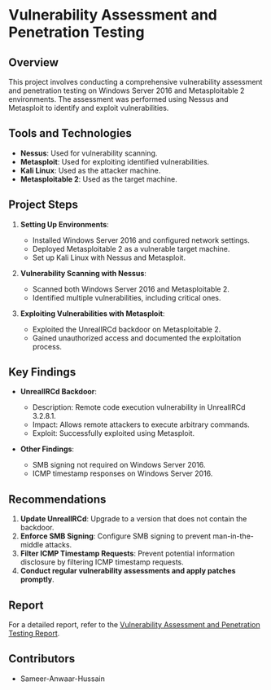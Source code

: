 # Vulnerability Assessment and Penetration Testing

## Overview
This project involves conducting a comprehensive vulnerability assessment and penetration testing on Windows Server 2016 and Metasploitable 2 environments. The assessment was performed using Nessus and Metasploit to identify and exploit vulnerabilities.

## Tools and Technologies
- **Nessus**: Used for vulnerability scanning.
- **Metasploit**: Used for exploiting identified vulnerabilities.
- **Kali Linux**: Used as the attacker machine.
- **Metasploitable 2**: Used as the target machine.

## Project Steps
1. **Setting Up Environments**:
   - Installed Windows Server 2016 and configured network settings.
   - Deployed Metasploitable 2 as a vulnerable target machine.
   - Set up Kali Linux with Nessus and Metasploit.

2. **Vulnerability Scanning with Nessus**:
   - Scanned both Windows Server 2016 and Metasploitable 2.
   - Identified multiple vulnerabilities, including critical ones.

3. **Exploiting Vulnerabilities with Metasploit**:
   - Exploited the UnrealIRCd backdoor on Metasploitable 2.
   - Gained unauthorized access and documented the exploitation process.

## Key Findings
- **UnrealIRCd Backdoor**:
  - Description: Remote code execution vulnerability in UnrealIRCd 3.2.8.1.
  - Impact: Allows remote attackers to execute arbitrary commands.
  - Exploit: Successfully exploited using Metasploit.

- **Other Findings**:
  - SMB signing not required on Windows Server 2016.
  - ICMP timestamp responses on Windows Server 2016.

## Recommendations
1. **Update UnrealIRCd**: Upgrade to a version that does not contain the backdoor.
2. **Enforce SMB Signing**: Configure SMB signing to prevent man-in-the-middle attacks.
3. **Filter ICMP Timestamp Requests**: Prevent potential information disclosure by filtering ICMP timestamp requests.
4. **Conduct regular vulnerability assessments and apply patches promptly**.

## Report
For a detailed report, refer to the [Vulnerability Assessment and Penetration Testing Report](Project_Report.md).

## Contributors
- Sameer-Anwaar-Hussain
